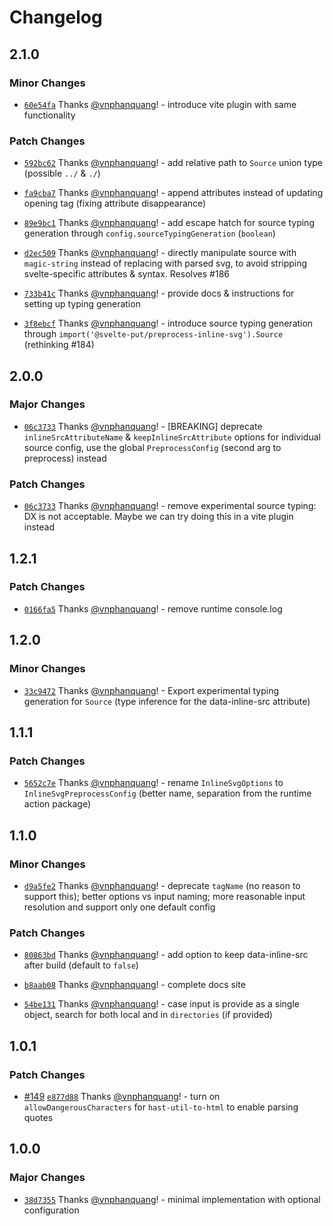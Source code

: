 # Changelog

## 2.1.0

### Minor Changes

- [`60e54fa`](https://github.com/vnphanquang/svelte-put/commit/60e54fafdc0e1e216e3934eeffb83b9dfdc1013b) Thanks [@vnphanquang](https://github.com/vnphanquang)! - introduce vite plugin with same functionality

### Patch Changes

- [`592bc62`](https://github.com/vnphanquang/svelte-put/commit/592bc62dc64a024d0c274c5616ee3222a47f2a05) Thanks [@vnphanquang](https://github.com/vnphanquang)! - add relative path to `Source` union type (possible `../` & `./`)

- [`fa9cba7`](https://github.com/vnphanquang/svelte-put/commit/fa9cba7d9b4923a356d9b1e4b593960a426be398) Thanks [@vnphanquang](https://github.com/vnphanquang)! - append attributes instead of updating opening tag (fixing attribute disappearance)

- [`89e9bc1`](https://github.com/vnphanquang/svelte-put/commit/89e9bc1091329b9d392e95a84263c253b85ab7df) Thanks [@vnphanquang](https://github.com/vnphanquang)! - add escape hatch for source typing generation through `config.sourceTypingGeneration` (`boolean`)

- [`d2ec509`](https://github.com/vnphanquang/svelte-put/commit/d2ec50934a5eb796599468a9bf686ed019c54e3a) Thanks [@vnphanquang](https://github.com/vnphanquang)! - directly manipulate source with `magic-string` instead of replacing with parsed svg, to avoid stripping svelte-specific attributes & syntax. Resolves #186

- [`733b41c`](https://github.com/vnphanquang/svelte-put/commit/733b41c2f3a66f409340621debf70582c399ccf5) Thanks [@vnphanquang](https://github.com/vnphanquang)! - provide docs & instructions for setting up typing generation

- [`3f8ebcf`](https://github.com/vnphanquang/svelte-put/commit/3f8ebcfb41d6a6c0d70303ccf6ce5db9d5110fc0) Thanks [@vnphanquang](https://github.com/vnphanquang)! - introduce source typing generation through `import('@svelte-put/preprocess-inline-svg').Source` (rethinking #184)

## 2.0.0

### Major Changes

- [`06c3733`](https://github.com/vnphanquang/svelte-put/commit/06c3733200c407b740d4d98212da1e7b95bc9120) Thanks [@vnphanquang](https://github.com/vnphanquang)! - [BREAKING] deprecate `inlineSrcAttributeName` & `keepInlineSrcAttribute` options for individual source config, use the global `PreprocessConfig` (second arg to preprocess) instead

### Patch Changes

- [`06c3733`](https://github.com/vnphanquang/svelte-put/commit/06c3733200c407b740d4d98212da1e7b95bc9120) Thanks [@vnphanquang](https://github.com/vnphanquang)! - remove experimental source typing: DX is not acceptable. Maybe we can try doing this in a vite plugin instead

## 1.2.1

### Patch Changes

- [`0166fa5`](https://github.com/vnphanquang/svelte-put/commit/0166fa5521c5c99054aa0415977892be6c16d9d3) Thanks [@vnphanquang](https://github.com/vnphanquang)! - remove runtime console.log

## 1.2.0

### Minor Changes

- [`33c9472`](https://github.com/vnphanquang/svelte-put/commit/33c94721534663754cf891aebf3c38c5bc539124) Thanks [@vnphanquang](https://github.com/vnphanquang)! - Export experimental typing generation for `Source` (type inference for the data-inline-src attribute)

## 1.1.1

### Patch Changes

- [`5652c7e`](https://github.com/vnphanquang/svelte-put/commit/5652c7e0c229639c5670db185ad11fb3ad2b8bf4) Thanks [@vnphanquang](https://github.com/vnphanquang)! - rename `InlineSvgOptions` to `InlineSvgPreprocessConfig` (better name, separation from the runtime action package)

## 1.1.0

### Minor Changes

- [`d9a5fe2`](https://github.com/vnphanquang/svelte-put/commit/d9a5fe2d78054fd60a711a489b4ad85461bdcc89) Thanks [@vnphanquang](https://github.com/vnphanquang)! - deprecate `tagName` (no reason to support this); better options vs input naming; more reasonable input resolution and support only one default config

### Patch Changes

- [`80863bd`](https://github.com/vnphanquang/svelte-put/commit/80863bd7a5f396162241bc442cf1cbadc4d7428e) Thanks [@vnphanquang](https://github.com/vnphanquang)! - add option to keep data-inline-src after build (default to `false`)

- [`b8aab08`](https://github.com/vnphanquang/svelte-put/commit/b8aab089301a7ff48d281b596334c46246cbfed4) Thanks [@vnphanquang](https://github.com/vnphanquang)! - complete docs site

- [`54be131`](https://github.com/vnphanquang/svelte-put/commit/54be131c9b2bd7adf3d207e0cb6152abf120d25e) Thanks [@vnphanquang](https://github.com/vnphanquang)! - case input is provide as a single object, search for both local and in `directories` (if provided)

## 1.0.1

### Patch Changes

- [#149](https://github.com/vnphanquang/svelte-put/pull/149) [`e877d88`](https://github.com/vnphanquang/svelte-put/commit/e877d8899f1bb0dc2ca309021610ddb23a73c1e0) Thanks [@vnphanquang](https://github.com/vnphanquang)! - turn on `allowDangerousCharacters` for `hast-util-to-html` to enable parsing quotes

## 1.0.0

### Major Changes

- [`38d7355`](https://github.com/vnphanquang/svelte-put/commit/38d73552a091f7161bcbfc820cb9050f770c7a05) Thanks [@vnphanquang](https://github.com/vnphanquang)! - minimal implementation with optional configuration
